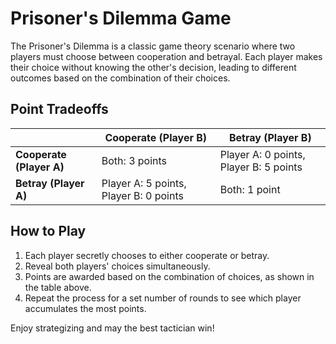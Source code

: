 # Prisoner's Dilemma Game

The Prisoner's Dilemma is a classic game theory scenario where two players must choose between cooperation and betrayal. Each player makes their choice without knowing the other's decision, leading to different outcomes based on the combination of their choices.

## Point Tradeoffs

|               | Cooperate (Player B) | Betray (Player B)   |
|---------------|----------------------|---------------------|
| **Cooperate (Player A)** | Both: 3 points         | Player A: 0 points, Player B: 5 points |
| **Betray (Player A)**    | Player A: 5 points, Player B: 0 points | Both: 1 point         |

## How to Play

1. Each player secretly chooses to either cooperate or betray.
2. Reveal both players' choices simultaneously.
3. Points are awarded based on the combination of choices, as shown in the table above.
4. Repeat the process for a set number of rounds to see which player accumulates the most points.

Enjoy strategizing and may the best tactician win!
